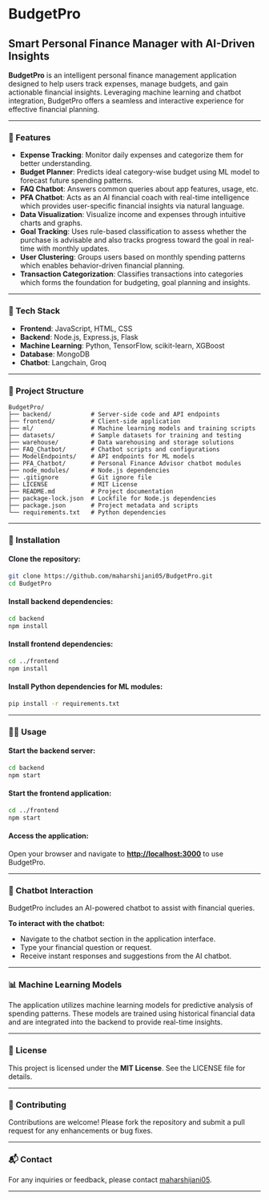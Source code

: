# BudgetPro

## Smart Personal Finance Manager with AI-Driven Insights

**BudgetPro** is an intelligent personal finance management application designed to help users track expenses, manage budgets, and gain actionable financial insights. Leveraging machine learning and chatbot integration, BudgetPro offers a seamless and interactive experience for effective financial planning.

---

### 🚀 Features

* **Expense Tracking**: Monitor daily expenses and categorize them for better understanding.
* **Budget Planner**: Predicts ideal category-wise budget using ML model to forecast future spending patterns.
* **FAQ Chatbot**: Answers common queries about app features, usage, etc.
* **PFA Chatbot**: Acts as an AI financial coach with real-time intelligence which provides user-specific financial insights via natural language.
* **Data Visualization**: Visualize income and expenses through intuitive charts and graphs.
* **Goal Tracking**: Uses rule-based classification to assess whether the purchase is advisable and also tracks progress toward the goal in real-time with monthly updates.
* **User Clustering**: Groups users based on monthly spending patterns which enables behavior-driven financial planning.
* **Transaction Categorization**: Classifies transactions into categories which forms the foundation for budgeting, goal planning and insights.

---

### 🧠 Tech Stack

* **Frontend**: JavaScript, HTML, CSS
* **Backend**: Node.js, Express.js, Flask
* **Machine Learning**: Python, TensorFlow, scikit-learn, XGBoost
* **Database**: MongoDB
* **Chatbot**: Langchain, Groq

---

### 📁 Project Structure

```
BudgetPro/
├── backend/           # Server-side code and API endpoints
├── frontend/          # Client-side application
├── ml/                # Machine learning models and training scripts
├── datasets/          # Sample datasets for training and testing
├── warehouse/         # Data warehousing and storage solutions
├── FAQ_Chatbot/       # Chatbot scripts and configurations
├── ModelEndpoints/    # API endpoints for ML models
├── PFA_Chatbot/       # Personal Finance Advisor chatbot modules
├── node_modules/      # Node.js dependencies
├── .gitignore         # Git ignore file
├── LICENSE            # MIT License
├── README.md          # Project documentation
├── package-lock.json  # Lockfile for Node.js dependencies
├── package.json       # Project metadata and scripts
└── requirements.txt   # Python dependencies
```

---

### 🔧 Installation

#### Clone the repository:

```bash
git clone https://github.com/maharshijani05/BudgetPro.git
cd BudgetPro
```

#### Install backend dependencies:

```bash
cd backend
npm install
```

#### Install frontend dependencies:

```bash
cd ../frontend
npm install
```

#### Install Python dependencies for ML modules:

```bash
pip install -r requirements.txt
```

---

### 🏃‍♂️ Usage

#### Start the backend server:

```bash
cd backend
npm start
```

#### Start the frontend application:

```bash
cd ../frontend
npm start
```

#### Access the application:

Open your browser and navigate to **[http://localhost:3000](http://localhost:3000)** to use BudgetPro.

---

### 🤖 Chatbot Interaction

BudgetPro includes an AI-powered chatbot to assist with financial queries.

**To interact with the chatbot:**

* Navigate to the chatbot section in the application interface.
* Type your financial question or request.
* Receive instant responses and suggestions from the AI chatbot.

---

### 📊 Machine Learning Models

The application utilizes machine learning models for predictive analysis of spending patterns. These models are trained using historical financial data and are integrated into the backend to provide real-time insights.

---

### 📄 License

This project is licensed under the **MIT License**. See the LICENSE file for details.

---

### 🙌 Contributing

Contributions are welcome! Please fork the repository and submit a pull request for any enhancements or bug fixes.

---

### 📬 Contact

For any inquiries or feedback, please contact [maharshijani05](mailto:maharshijani1231@gmail.com).

---
